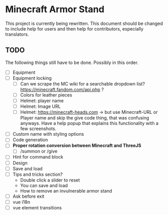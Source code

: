 # Minecraft Armor Stand

This project is currently being rewritten. This document should be changed to include help for users and then help for contributors, especially translators.

## TODO
The following things still have to be done. Possibly in this order.
- [ ] Equipment
- [ ] Equipment locking
  - [ ] Can we scrape the MC wiki for a searchable dropdown list? https://minecraft.fandom.com/api.php ?
  - [ ] Colors for leather pieces
  - [ ] Helmet: player name
  - [ ] Helmet: Image URL
  - [ ] Helmet: https://minecraft-heads.com -> but use Minecraft-URL or Player name and skip the give code thing, that was confusing anyways. Have a help popup that explains this functionality with a few screenshots.
- [ ] Custom name with styling options
- [ ] Code generation
- [ ] **Proper rotation conversion between Minecraft and ThreeJS**
  - [ ] /summon or /give
- [ ] Hint for command block
- [ ] Design
- [ ] Save and load
- [ ] Tips and tricks section?
  - Double click a slider to reset
  - You can save and load
  - How to remove an invulnerable armor stand
- [ ] Ask before exit
- [ ] vue i18n
- [ ] vue element transitions